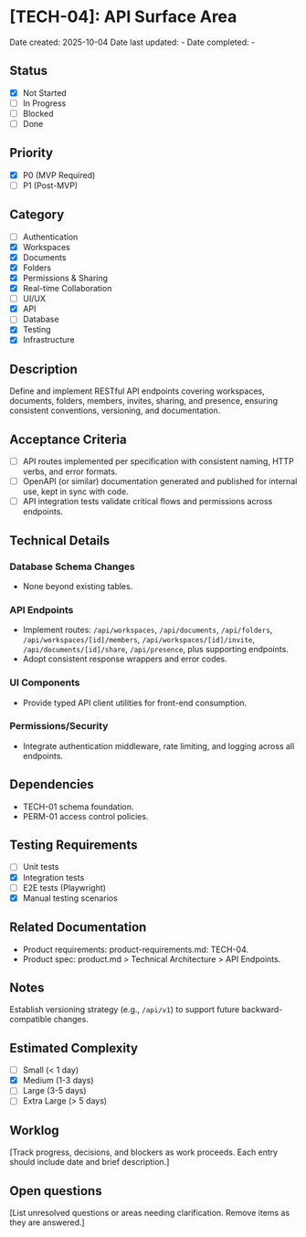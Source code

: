 # [TECH-04]: API Surface Area

Date created: 2025-10-04
Date last updated: -
Date completed: -

## Status

- [x] Not Started
- [ ] In Progress
- [ ] Blocked
- [ ] Done

## Priority

- [x] P0 (MVP Required)
- [ ] P1 (Post-MVP)

## Category

- [ ] Authentication
- [x] Workspaces
- [x] Documents
- [x] Folders
- [x] Permissions & Sharing
- [x] Real-time Collaboration
- [ ] UI/UX
- [x] API
- [ ] Database
- [x] Testing
- [x] Infrastructure

## Description

Define and implement RESTful API endpoints covering workspaces, documents, folders, members, invites, sharing, and presence, ensuring consistent conventions, versioning, and documentation.

## Acceptance Criteria

- [ ] API routes implemented per specification with consistent naming, HTTP verbs, and error formats.
- [ ] OpenAPI (or similar) documentation generated and published for internal use, kept in sync with code.
- [ ] API integration tests validate critical flows and permissions across endpoints.

## Technical Details

### Database Schema Changes

- None beyond existing tables.

### API Endpoints

- Implement routes: `/api/workspaces`, `/api/documents`, `/api/folders`, `/api/workspaces/[id]/members`, `/api/workspaces/[id]/invite`, `/api/documents/[id]/share`, `/api/presence`, plus supporting endpoints.
- Adopt consistent response wrappers and error codes.

### UI Components

- Provide typed API client utilities for front-end consumption.

### Permissions/Security

- Integrate authentication middleware, rate limiting, and logging across all endpoints.

## Dependencies

- TECH-01 schema foundation.
- PERM-01 access control policies.

## Testing Requirements

- [ ] Unit tests
- [x] Integration tests
- [ ] E2E tests (Playwright)
- [x] Manual testing scenarios

## Related Documentation

- Product requirements: product-requirements.md: TECH-04.
- Product spec: product.md > Technical Architecture > API Endpoints.

## Notes

Establish versioning strategy (e.g., `/api/v1`) to support future backward-compatible changes.

## Estimated Complexity

- [ ] Small (< 1 day)
- [x] Medium (1-3 days)
- [ ] Large (3-5 days)
- [ ] Extra Large (> 5 days)

## Worklog

[Track progress, decisions, and blockers as work proceeds. Each entry should include date and brief description.]

## Open questions

[List unresolved questions or areas needing clarification. Remove items as they are answered.]
